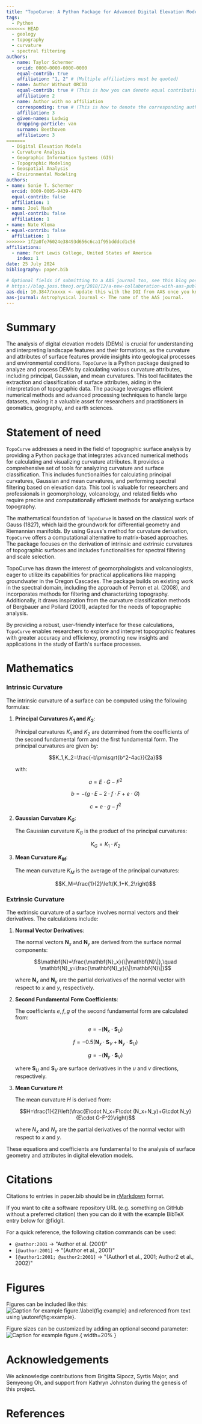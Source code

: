 ```yaml
---
title: "TopoCurve: A Python Package for Advanced Digital Elevation Model Analysis"
tags:
  - Python
<<<<<<< HEAD
  - geology
  - topography
  - curvature
  - spectral filtering
authors:
  - name: Taylor Schermer
    orcid: 0000-0000-0000-0000
    equal-contrib: true
    affiliation: "1, 2" # (Multiple affiliations must be quoted)
  - name: Author Without ORCID
    equal-contrib: true # (This is how you can denote equal contributions between multiple authors)
    affiliation: 2
  - name: Author with no affiliation
    corresponding: true # (This is how to denote the corresponding author)
    affiliation: 3
  - given-names: Ludwig
    dropping-particle: van
    surname: Beethoven
    affiliation: 3
=======
  - Digital Elevation Models
  - Curvature Analysis
  - Geographic Information Systems (GIS)
  - Topographic Modeling
  - Geospatial Analysis
  - Environmental Modeling
authors:
- name: Sonie T. Schermer
  orcid: 0009-0005-9439-4470
  equal-contrib: false
  affiliation: 1
- name: Joel Nash
  equal-contrib: false
  affiliation: 1
- name: Nate Klema
- equal-contrib: false
  affiliation: 1
>>>>>>> 1f2a0fe76024e38493d656c6ca1f95bdddcd1c56
affiliations:
  - name: Fort Lewis College, United States of America
    index: 1
date: 25 July 2024
bibliography: paper.bib

# Optional fields if submitting to a AAS journal too, see this blog post:
# https://blog.joss.theoj.org/2018/12/a-new-collaboration-with-aas-publishing
aas-doi: 10.3847/xxxxx <- update this with the DOI from AAS once you know it.
aas-journal: Astrophysical Journal <- The name of the AAS journal.
---
```


# Summary

The analysis of digital elevation models (DEMs) is crucial for understanding and interpreting landscape features and their formations, as the curvature and attributes of surface features provide insights into geological processes and environmental conditions. `TopoCurve` is a Python package designed to analyze 
and process DEMs by calculating various curvature attributes, including principal,
Gaussian, and mean curvatures. This tool facilitates the extraction and 
classification of surface attributes, aiding in the interpretation of topographic data.
The package leverages efficient numerical methods and advanced processing techniques 
to handle large datasets, making it a valuable asset for researchers and practitioners 
in geomatics, geography, and earth sciences.

# Statement of need

`TopoCurve` addresses a need in the field of topographic surface analysis by providing a Python package that integrates advanced numerical methods for calculating and visualizing curvature attributes. It provides a comprehensive set of tools for analyzing curvature and surface classification. This includes functionalities for calculating principal curvatures, Gaussian and mean curvatures, and performing spectral filtering based on elevation data. This tool is valuable for researchers and professionals in geomorphology, volcanology, and related fields who require precise and computationally efficient methods for analyzing surface topography.

The mathematical foundation of `TopoCurve` is based on the classical work of Gauss (1827), which laid the groundwork for differential geometry and Riemannian manifolds. By using Gauss's method for curvature derivation, `TopoCurve` offers a computational alternative to matrix-based approaches. The package focuses on the derivation of intrinsic and extrinsic curvatures of topographic surfaces and includes functionalities for spectral filtering and scale selection.

TopoCurve has drawn the interest of geomorphologists and volcanologists, eager to utilize its capabilities for practical applications like mapping groundwater in the Oregon Cascades. The package builds on existing work in the spectral domain, including the approach of Perron et al. (2008), and incorporates methods for filtering and characterizing topography. Additionally, it draws inspiration from the curvature classification methods of Bergbauer and Pollard (2001), adapted for the needs of topographic analysis.

By providing a robust, user-friendly interface for these calculations, `TopoCurve` enables researchers to explore and interpret topographic features with greater accuracy and efficiency, promoting new insights and applications in the study of Earth's surface processes.


# Mathematics

### Intrinsic Curvature

The intrinsic curvature of a surface can be computed using the following formulas:

1. **Principal Curvatures $K_1$ and $K_2$**:

   Principal curvatures $K_1$ and $K_2$ are determined from the coefficients of the second fundamental form and the first fundamental form. The principal curvatures are given by:

   $$K_1,K_2=\frac{-b\pm\sqrt{b^2-4ac}}{2a}$$

   with:
   
   $$a=E\cdot G-F^2$$
   
   $$b=-(g\cdot E-2\cdot f\cdot F+e\cdot G)$$
   
   $$c=e\cdot g-f^2$$

3. **Gaussian Curvature $K_G$**:

   The Gaussian curvature $K_G$ is the product of the principal curvatures:

   $$K_G=K_1\cdot K_2$$

4. **Mean Curvature $K_M$**:

   The mean curvature $K_M$ is the average of the principal curvatures:

   $$K_M=\frac{1}{2}\left(K_1+K_2\right)$$

### Extrinsic Curvature

The extrinsic curvature of a surface involves normal vectors and their derivatives. The calculations include:

1. **Normal Vector Derivatives**:

   The normal vectors $\mathbf{N}_x$ and $\mathbf{N}_y$ are derived from the surface normal components:

   $$\mathbf{N}=\frac{\mathbf{N}_x}{\|\mathbf{N}\|},\quad \mathbf{N}_y=\frac{\mathbf{N}_y}{\|\mathbf{N}\|}$$

   where $\mathbf{N}_x$ and $\mathbf{N}_y$ are the partial derivatives of the normal vector with respect to $x$ and $y$, respectively.

2. **Second Fundamental Form Coefficients**:

   The coefficients $e, f, g$ of the second fundamental form are calculated from:

   $$e=-\left(\mathbf{N}_x\cdot\mathbf{S}_U\right)$$

   $$f=-0.5\left(\mathbf{N}_x\cdot\mathbf{S}_V+\mathbf{N}_y\cdot\mathbf{S}_U\right)$$

   $$g=-\left(\mathbf{N}_y\cdot\mathbf{S}_V\right)$$

   where $\mathbf{S}_U$ and $\mathbf{S}_V$ are surface derivatives in the $u$ and $v$ directions, respectively.

3. **Mean Curvature $H$**:

   The mean curvature $H$ is derived from:

   $$H=\frac{1}{2}\left(\frac{E\cdot N_x+F\cdot (N_x+N_y)+G\cdot N_y}{E\cdot G-F^2}\right)$$

   where $N_x$ and $N_y$ are the partial derivatives of the normal vector with respect to $x$ and $y$.

These equations and coefficients are fundamental to the analysis of surface geometry and attributes in digital elevation models.


# Citations

Citations to entries in paper.bib should be in
[rMarkdown](http://rmarkdown.rstudio.com/authoring_bibliographies_and_citations.html)
format.

If you want to cite a software repository URL (e.g. something on GitHub without a preferred
citation) then you can do it with the example BibTeX entry below for @fidgit.

For a quick reference, the following citation commands can be used:

- `@author:2001` -> "Author et al. (2001)"
- `[@author:2001]` -> "(Author et al., 2001)"
- `[@author1:2001; @author2:2001]` -> "(Author1 et al., 2001; Author2 et al., 2002)"

# Figures

Figures can be included like this:
![Caption for example figure.\label{fig:example}](figure.png)
and referenced from text using \autoref{fig:example}.

Figure sizes can be customized by adding an optional second parameter:
![Caption for example figure.](figure.png){ width=20% }

# Acknowledgements

We acknowledge contributions from Brigitta Sipocz, Syrtis Major, and Semyeong
Oh, and support from Kathryn Johnston during the genesis of this project.

# References
